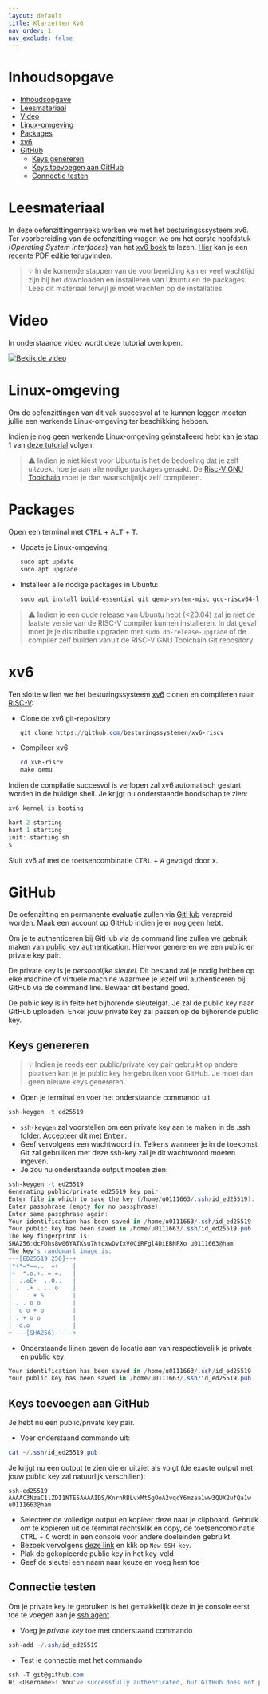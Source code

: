 ```yaml
---
layout: default
title: Klarzetten Xv6
nav_order: 1
nav_exclude: false
---
```


# Inhoudsopgave

- [Inhoudsopgave](#inhoudsopgave)
- [Leesmateriaal](#leesmateriaal)
- [Video](#video)
- [Linux-omgeving](#linux-omgeving)
- [Packages](#packages)
- [xv6](#xv6)
- [GitHub](#github)
  - [Keys genereren](#keys-genereren)
  - [Keys toevoegen aan GitHub](#keys-toevoegen-aan-github)
  - [Connectie testen](#connectie-testen)

# Leesmateriaal

In deze oefenzittingenreeks werken we met het besturingsssysteem xv6.
Ter voorbereiding van de oefenzitting vragen we om het eerste hoofdstuk (*Operating System interfaces*) van het [xv6 boek](https://github.com/besturingssystemen/xv6-riscv-book) te lezen.
[Hier](https://github.com/besturingssystemen/xv6-riscv-book/releases/latest/download/book.pdf) kan je een recente PDF editie terugvinden.

> :bulb: In de komende stappen van de voorbereiding kan er veel wachttijd zijn bij het downloaden en installeren van Ubuntu en de packages. Lees dit materiaal terwijl je moet wachten op de installaties.

# Video

In onderstaande video wordt deze tutorial overlopen.

[![Bekijk de video](https://img.youtube.com/vi/vjJW36_q_sg/hqdefault.jpg)](https://youtu.be/vjJW36_q_sg)

# Linux-omgeving

Om de oefenzittingen van dit vak succesvol af te kunnen leggen moeten jullie een werkende Linux-omgeving ter beschikking hebben.

Indien je nog geen werkende Linux-omgeving geïnstalleerd hebt kan je stap 1 van [deze tutorial](https://github.com/informaticawerktuigen/klaarzetten-werkomgeving) volgen.

> :warning: Indien je niet kiest voor Ubuntu is het de bedoeling dat je zelf uitzoekt hoe je aan alle nodige packages geraakt. De [Risc-V GNU Toolchain](https://github.com/riscv/riscv-gnu-toolchain) moet je dan waarschijnlijk zelf compileren.

# Packages

Open een terminal met <kbd>CTRL</kbd> + <kbd>ALT</kbd> + <kbd>T</kbd>.

* Update je Linux-omgeving:

    ```PowerShell
    sudo apt update
    sudo apt upgrade
    ```

* Installeer alle nodige packages in Ubuntu:

    ```PowerShell
    sudo apt install build-essential git qemu-system-misc gcc-riscv64-linux-gnu 
    ```

> :warning: Indien je een oude release van Ubuntu hebt (<20.04) zal je niet de laatste versie van de RISC-V compiler kunnen installeren. In dat geval moet je je distributie upgraden met ```sudo do-release-upgrade``` of de compiler zelf builden vanuit de RISC-V GNU Toolchain Git repository.

# xv6

Ten slotte willen we het besturingssysteem [xv6](https://github.com/besturingssystemen/xv6-riscv) clonen en compileren naar [RISC-V](https://riscv.org/):

* Clone de xv6 git-repository

    ```PowerShell
    git clone https://github.com/besturingssystemen/xv6-riscv
    ```

* Compileer xv6

    ```PowerShell
    cd xv6-riscv
    make qemu
    ```

Indien de compilatie succesvol is verlopen zal xv6 automatisch gestart worden in de huidige shell. Je krijgt nu onderstaande boodschap te zien:

```PowerShell
xv6 kernel is booting

hart 2 starting
hart 1 starting
init: starting sh
$ 
```

Sluit xv6 af met de toetsencombinatie <kbd>CTRL</kbd> + <kbd>A</kbd> gevolgd door <kbd>x</kbd>.

# GitHub

De oefenzitting en permanente evaluatie zullen via [GitHub](https://github.com/) verspreid worden.
Maak een account op GitHub indien je er nog geen hebt.

Om je te authenticeren bij GitHub via de command line zullen we gebruik maken van [public key authentication](https://www.ssh.com/academy/ssh/public-key-authentication).
Hiervoor genereren we een public en private key pair.

De private key is je *persoonlijke sleutel*.
Dit bestand zal je nodig hebben op elke machine of virtuele machine waarmee je jezelf wil authenticeren bij GitHub via de command line.
Bewaar dit bestand goed.

De public key is in feite het bijhorende sleutelgat.
Je zal de public key naar GitHub uploaden.
Enkel jouw private key zal passen op de bijhorende public key.

## Keys genereren

> :bulb: Indien je reeds een public/private key pair gebruikt op andere plaatsen kan je je public key hergebruiken voor GitHub.
> Je moet dan geen nieuwe keys genereren.

* Open je terminal en voer het onderstaande commando uit

```PowerShell
ssh-keygen -t ed25519
```

* ```ssh-keygen``` zal voorstellen om een private key aan te maken in de .ssh folder. Accepteer dit met <kbd>Enter</kbd>.
* Geef vervolgens een wachtwoord in. Telkens wanneer je in de toekomst Git zal gebruiken met deze ssh-key zal je dit wachtwoord moeten ingeven.
* Je zou nu onderstaande output moeten zien:

```PowerShell
ssh-keygen -t ed25519
Generating public/private ed25519 key pair.
Enter file in which to save the key (/home/u0111663/.ssh/id_ed25519): 
Enter passphrase (empty for no passphrase): 
Enter same passphrase again: 
Your identification has been saved in /home/u0111663/.ssh/id_ed25519
Your public key has been saved in /home/u0111663/.ssh/id_ed25519.pub
The key fingerprint is:
SHA256:dcFDhs8w06YATKsu7NtcxwDvIxV0CiRFgl4DiEBNFXo u0111663@ham
The key's randomart image is:
+--[ED25519 256]--+
|*+*=*==..  =+    |
|+  *.o.+. =.=.   |
|. ..oE+  ..O..   |
| .  .+ . ...o    |
|    . + S        |
| . . o o         |
|  o o + o        |
| . + o o         |
|  o.o            |
+----[SHA256]-----+
```

* Onderstaande lijnen geven de locatie aan van respectievelijk je private en public key:

```PowerShell
Your identification has been saved in /home/u0111663/.ssh/id_ed25519
Your public key has been saved in /home/u0111663/.ssh/id_ed25519.pub
```

## Keys toevoegen aan GitHub

Je hebt nu een public/private key pair.

* Voer onderstaand commando uit:

```PowerShell
cat ~/.ssh/id_ed25519.pub
```
Je krijgt nu een output te zien die er uitziet als volgt (de exacte output met jouw public key zal natuurlijk verschillen):

```
ssh-ed25519 AAAAC3NzaC1lZDI1NTE5AAAAIDS/KnrnRBLvxMt5gOoA2vqcY6mzaa1ww3QUX2ufQa1w u0111663@ham
```

* Selecteer de volledige output en kopieer deze naar je clipboard. Gebruik om te kopieren uit de terminal rechtsklik en copy, de toetsencombinatie <kbd>CTRL</kbd> + <kbd>C</kbd> wordt in een console voor andere doeleinden gebruikt.
* Bezoek vervolgens [deze link](https://github.com/settings/keys) en klik op ```New SSH key```.
* Plak de gekopieerde public key in het key-veld
* Geef de sleutel een naam naar keuze en voeg hem toe

## Connectie testen

Om je private key te gebruiken is het gemakkelijk deze in je console eerst toe te voegen aan je [ssh agent](https://en.wikipedia.org/wiki/Ssh-agent).

* Voeg je *private key* toe met onderstaand commando

```PowerShell
ssh-add ~/.ssh/id_ed25519
```

* Test je connectie met het commando

```PowerShell
ssh -T git@github.com
Hi <Username>! You've successfully authenticated, but GitHub does not provide shell access.
```
